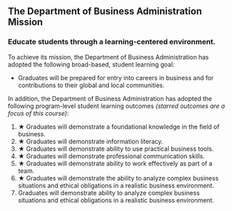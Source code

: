 ## The Department of Business Administration Mission

### Educate students through a learning-centered environment.

To achieve its mission, the Department of Business Administration has adopted the following broad-based, student learning goal:

* Graduates will be prepared for entry into careers in business and for contributions to their global and local communities.

In addition, the Department of Business Administration has adopted the following program-level student learning outcomes *(starred outcomes are a focus of this course)*:

1. &#9733; Graduates will demonstrate a foundational knowledge in the field of business.
2. &#9733; Graduates will demonstrate information literacy.
3. &#9733; Graduates will demonstrate ability to use practical business tools.
4. &#9733; Graduates will demonstrate professional communication skills.
4. &#9733; Graduates will demonstrate ability to work effectively as part of a team.
5. &#9733; Graduates will demonstrate the ability to analyze complex business situations and ethical obligations in a realistic business environment.
6. Graduates will demonstrate ability to analyze complex business situations and ethical obligations in a realistic business environment.
